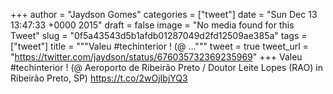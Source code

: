 
+++
author = "Jaydson Gomes"
categories = ["tweet"]
date = "Sun Dec 13 13:47:33 +0000 2015"
draft = false
image = "No media found for this Tweet"
slug = "0f5a43543d5b1afdb01287049d2fd12509ae385a"
tags = ["tweet"]
title = """Valeu #techinterior ! (@ ..."""
tweet = true
tweet_url = "https://twitter.com/jaydson/status/676035732369235969"
+++
Valeu #techinterior ! (@ Aeroporto de Ribeirão Preto / Doutor Leite Lopes (RAO) in Ribeirão Preto, SP) https://t.co/2wOjIbjYQ3
